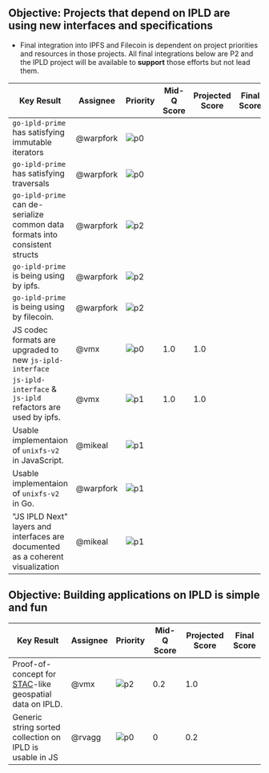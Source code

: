 ## Objective: Projects that depend on IPLD are using new interfaces and specifications

* Final integration into IPFS and Filecoin is dependent on project priorities and resources
in those projects. All final integrations below are P2 and the IPLD project will be available
to **support** those efforts but not lead them.

| Key Result | Assignee | Priority | Mid-Q Score | Projected Score | Final Score |
| ---------- | -------- | -------- | ----------- | --------------- | ----------- |
| `go-ipld-prime` has satisfying immutable iterators | @warpfork | ![p0](https://ipfs.io/ipfs/QmV88khHDJEXi7wo6o972MZWY661R9PhrZW6dvpFP6jnMn/p0.svg) | | | |
| `go-ipld-prime` has satisfying traversals | @warpfork | ![p0](https://ipfs.io/ipfs/QmV88khHDJEXi7wo6o972MZWY661R9PhrZW6dvpFP6jnMn/p0.svg) | | | |
| `go-ipld-prime` can de-serialize common data formats into consistent structs | @warpfork | ![p2](https://ipfs.io/ipfs/QmV88khHDJEXi7wo6o972MZWY661R9PhrZW6dvpFP6jnMn/p2.svg) | | | | 
| `go-ipld-prime` is being using by ipfs. | @warpfork | ![p2](https://ipfs.io/ipfs/QmV88khHDJEXi7wo6o972MZWY661R9PhrZW6dvpFP6jnMn/p2.svg) | | | |
| `go-ipld-prime` is being using by filecoin. | @warpfork | ![p2](https://ipfs.io/ipfs/QmV88khHDJEXi7wo6o972MZWY661R9PhrZW6dvpFP6jnMn/p2.svg) | | | |
| JS codec formats are upgraded to new `js-ipld-interface` | @vmx | ![p0](https://ipfs.io/ipfs/QmV88khHDJEXi7wo6o972MZWY661R9PhrZW6dvpFP6jnMn/p0.svg) | 1.0 | 1.0 | |
| `js-ipld-interface` & `js-ipld` refactors are used by ipfs. | @vmx | ![p1](https://ipfs.io/ipfs/QmV88khHDJEXi7wo6o972MZWY661R9PhrZW6dvpFP6jnMn/p1.svg) | 1.0 | 1.0 | |
| Usable implementaion of `unixfs-v2` in JavaScript. | @mikeal | ![p1](https://ipfs.io/ipfs/QmV88khHDJEXi7wo6o972MZWY661R9PhrZW6dvpFP6jnMn/p1.svg) | | | |
| Usable implementaion of `unixfs-v2` in Go. | @warpfork | ![p1](https://ipfs.io/ipfs/QmV88khHDJEXi7wo6o972MZWY661R9PhrZW6dvpFP6jnMn/p1.svg) | | | |
| "JS IPLD Next" layers and interfaces are documented as a coherent visualization | @mikeal | ![p1](https://ipfs.io/ipfs/QmV88khHDJEXi7wo6o972MZWY661R9PhrZW6dvpFP6jnMn/p1.svg) | | | |

## Objective: Building applications on IPLD is simple and fun

| Key Result | Assignee | Priority | Mid-Q Score | Projected Score | Final Score |
| ---------- | -------- | -------- | ----------- | --------------- | ----------- |
| Proof-of-concept for [STAC](https://github.com/radiantearth/stac-spec)-like geospatial data on IPLD. | @vmx | ![p2](https://ipfs.io/ipfs/QmV88khHDJEXi7wo6o972MZWY661R9PhrZW6dvpFP6jnMn/p2.svg) | 0.2 | 1.0 | |
| Generic string sorted collection on IPLD is usable in JS | @rvagg | ![p0](https://ipfs.io/ipfs/QmV88khHDJEXi7wo6o972MZWY661R9PhrZW6dvpFP6jnMn/p0.svg) | 0 | 0.2 | |
